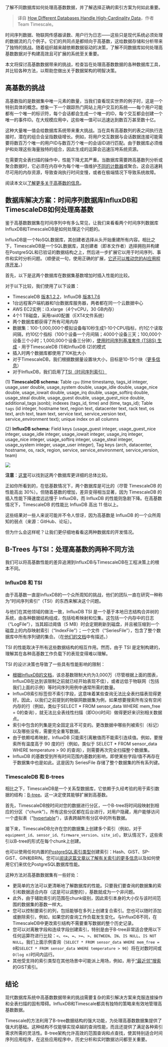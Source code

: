 
<!--
title: 不同数据库处理高基数数据的方式
cover: ./cover.png
-->

了解不同数据库如何处理高基数数据，并了解选择正确的索引方案为何如此重要。

> 译自 [How Different Databases Handle High-Cardinality Data](https://medium.com/timescale/how-different-databases-handle-high-cardinality-data-a6e549ae704a)，作者 Team Timescale。

时间序列数据、物联网传感器读数、用户行为日志——这些只是现代系统必须处理的数据流的几个例子。它们的共同点是都倾向于高基数，这给数据存储和分析带来了独特的挑战。随着组织越来越依赖数据驱动的决策，了解不同数据库如何处理高基数数据对于构建高效且可扩展的系统至关重要。

本文将探讨高基数数据带来的挑战，检查旨在处理高基数数据的各种数据库工具，并比较各种方法，以帮助您做出关于数据架构的明智决策。

## 高基数的挑战

高基数指的是数据集中唯一元素的数量，当我们查看现实世界的例子时，这是一个特别具体的概念。想象一下一个跟踪热门网站上用户交互的系统——每个用户可能都有一个唯一的标识符，每个会话都会生成一个唯一的ID，每个交互都会创建一个唯一的事件ID。在大规模应用中，这些唯一值可以迅速达到数百万甚至数十亿。

这种大量唯一值会给数据库系统带来重大挑战。当在具有高基数列的表之间执行连接时，潜在的组合会呈指数级增长。例如，将用户交互数据与会话数据连接可能需要将数百万个唯一的用户ID与数百万个唯一的会话ID进行匹配。由于数据库必须维护和处理这些海量独特的组合，因此生成的运算会迅速压垮系统资源。

在需要完全表扫描的操作中，性能下降尤其严重。当数据库需要跨高基数列分析或聚合数据时，它必须在内存中为每个唯一值维护[不同的计数器](https://www.timescale.com/blog/counter-analytics-in-postgresql-beyond-simple-data-denormalization/)或聚合。这会迅速耗尽可用的内存资源，导致查询执行时间变慢，或者在极端情况下导致系统故障。

阅读本文以[了解更多关于高基数的信息](https://www.timescale.com/blog/what-is-high-cardinality)。

## 数据库解决方案：时间序列数据库InfluxDB和TimescaleDB如何处理高基数

鉴于高基数数据集在时间序列中有多么常见，让我们来看看两个时间序列数据库InfluxDB和TimescaleDB是如何处理这个问题的。

InfluxDB是一个NoSQL数据库，其创建者选择从头开始重建所有内容。相比之下，TimescaleDB是一个SQL数据库，其创建者（即本文作者）选择拥抱并构建在PostgreSQL和已验证的数据结构之上，然后进一步扩展它以用于时间序列、事件和实时分析问题。（顺便说一句，使用正确的扩展，[它还可以推动您的AI应用程序开发](https://www.timescale.com/ai)。）

首先，以下是这两个数据库在数据集基数增加时插入性能的比较。

对于以下比较，我们使用了以下设置：

- TimescaleDB [版本1.2.2](https://github.com/timescale/timescaledb/releases/tag/1.2.2?ref=timescale.com)，InfluxDB [版本1.7.6](https://github.com/influxdata/influxdb/releases/tag/v1.7.6?ref=timescale.com)
- 1台远程客户端机器和1台数据库服务器，两者都在同一个云数据中心
- AWS EC2实例：i3.xlarge（4个vCPU，30 GB内存）
- 4个1 TB磁盘，采用raid0配置（EXT4文件系统）
- 两个数据库都获得了所有可用内存
- 数据集：100-1,000,000个模拟设备每10秒生成1-10个CPU指标，约1亿个读取间隔，约10亿个指标（100个设备一个月间隔；4000个设备三天；100,000个设备三个小时；1,000,000个设备三分钟），[使用时间序列基准套件 (TSBS) 生成](https://github.com/timescale/tsbs?ref=timescale.com) - 用于TimescaleDB (1)和InfluxDB (2)的模式
- 插入时两个数据库都使用了10K批大小
- 对于TimescaleDB，我们根据数据量设置块大小，目标是10-15个块（[更多信息](https://docs.timescale.com/using-timescaledb/hypertables?utm_source=timescale-blog&utm_medium=referral&utm_campaign=influx-benchmark-post&utm_content=seconddocslink#best-practices)）
- 对于InfluxDB，我们启用了[TSI（时间序列索引）](https://docs.influxdata.com/influxdb/v1.6/concepts/tsi-details/?ref=timescale.com)

(1) **TimescaleDB schema:** Table `cpu` (time timestamp, tags_id integer, usage_user double, usage_system double, usage_idle double, usage_nice double, usage_iowait double, usage_irq double, usage_softirq double, usage_steal double, usage_guest double, usage_guest_nice double, additional_tags jsonb); indexes (tags_id, time) and (time, tags_id); Table `tags` (id integer, hostname text, region text, datacenter text, rack text, os text, arch text, team text, service text, service_version text, service_environment text); unique index on all columns


(2) **InfluxDB schema:** Field keys (usage_guest integer, usage_guest_nice integer, usage_idle integer, usage_iowait integer, usage_irq integer, usage_nice integer, usage_softirq integer, usage_steal integer, usage_system integer, usage_user integer), Tag keys (arch, datacenter, hostname, os, rack, region, service, service_environment, service_version, team)

![](https://miro.medium.com/v2/resize:fit:1400/format:webp/0*M-EOK5GNqw4iTpUY)


**注意**：[这里](https://www.timescale.com/blog/timescaledb-vs-influxdb-for-time-series-data-timescale-influx-sql-nosql-36489299877/)可以找到这两个数据库更详细的总体比较。

正如你所看到的，在低基数情况下，两个数据库是可比的（尽管 TimescaleDB 的性能高出 30%）。但随着基数的增加，差异变得相当显著，因为 TimescaleDB 的插入性能下降速度远远慢于 InfluxDB，而 InfluxDB 的性能则急剧下降。在高基数情况下，TimescaleDB 的性能比 InfluxDB 高出 11 倍以上。

这些结果对一些人来说可能并不令人惊讶，因为高基数是 InfluxDB 的一个众所周知的弱点（来源：GitHub、论坛）。

但为什么会这样呢？让我们更仔细地看看这两种数据库的开发情况。


## B-Trees 与TSI：处理高基数的两种不同方法

我们可以将高基数性能的差异追溯到InfluxDB与TimescaleDB在工程决策上的根本不同。


### InfluxDB 和 TSI

由于高基数一直是InfluxDB的一个众所周知的挑战，他们的团队一直在研究一种称为“时间序列索引”（TSI）的东西来解决这个问题。

与他们在其他领域的做法一致，InfluxDB TSI 是一个基于本地日志结构合并树的系统，由各种数据结构组成，包括哈希映射和位集。这包括一个内存中的日志（“LogFile”），当其超过阈值（5 MB）时会定期刷新到磁盘，并且被压缩到一个磁盘上的内存映射索引（“IndexFile”）；一个文件（“SeriesFile”），包含了整个数据库中所有序列键的集合。（在[他们的文档](https://docs.influxdata.com/influxdb/v1.7/concepts/tsi-details/?ref=timescale.com)中有描述。）


TSI 的性能取决于所有这些数据结构的相互作用。然而，由于 TSI 是定制构建的，理解其在各种高基数工作负载下的表现变得难以理解。

TSI 的设计决策也导致了一些具有性能影响的限制：

- [根据InfluxDB的文档](https://docs.influxdata.com/influxdb/v1.7/concepts/tsi-details/?ref=timescale.com)，该总基数限制大约为3,000万（尽管根据上面的图表，InfluxDB在达到该限制之前就已经开始表现不佳），或者远低于物联网（包括我们上面的示例）等时间序列用例中通常所需的数量。
- InfluxDB索引标签但不索引字段，这意味着某些查询无法比全表扫描表现得更好。因此，以我们之前提到的物联网数据集为例，如果想要搜索所有没有空闲内存的行（例如，类似于SELECT * FROM sensor_data WHERE mem_free = 0的查询），就无法比全表线性扫描（即O(n)时间）做得更好来识别相关数据点。
- 索引中包含的列集是完全固定且不可变的。更改数据中哪些列被索引（标记）以及哪些没有，需要完全重写数据。
- 由于依赖哈希映射，InfluxDB 只能索引离散值而不能索引连续值。例如，要搜索所有温度高于 90 度的行（例如，类似于 SELECT * FROM sensor_data WHERE temperature > 90 的查询），则需要再次完全扫描整个数据集。
- InfluxDB 的基数受到所有时间范围内基数的影响，即使某些字段/值不再存在于数据集中也是如此。这是因为 SeriesFile 存储了整个数据集的所有系列键。


### TimescaleDB 和 B-trees

相比之下，TimescaleDB是一个关系型数据库，它依赖于久经考验的用于索引数据的结构：[B-tree](https://en.wikipedia.org/wiki/B-tree)。这一决定使其能够扩展到高基数。

首先，TimescaleDB按时间对您的数据进行分区，一个B-tree将时间段映射到相应的分区（“chunk”）。所有这些分区都在后台进行，对用户隐藏，用户能够访问一个虚拟表（“[hypertable](https://docs.timescale.com/use-timescale/latest/hypertables/about-hypertables/)”），该表跨越所有分区中的所有数据。

接下来，TimescaleDB允许在您的数据集上创建多个索引（例如，对于`equipment_id`、`sensor_id`、`firmware_version`、`site_id`）。默认情况下，这些索引以B-tree的形式在每个chunk上创建。

也可以使用任何内置的[PostgreSQL索引类型](https://www.postgresql.org/docs/current/indexes-types.html?ref=timescale.com)创建索引：Hash、GiST、SP-GiST、GIN和BRIN。您可以[阅读这篇文章以了解有关索引的更多信息](https://www.timescale.com/learn/postgresql-performance-tuning-optimizing-database-indexes)以及如何使用它们来优化PostgreSQL数据库性能。

这种方法对高基数数据集有一些好处：

- 更简单的方法可以更清晰地了解数据库的性能。只要我们要查询的数据集的索引和数据适合内存（这是可以调整的），基数就成为一个非问题。
- 此外，由于辅助索引的范围在chunk级别，因此索引本身的大小仅与该时间范围的数据集的基数一样大。
- 您可以控制要索引的列，包括能够在多列上创建复合索引。您也可以随时添加或删除索引，例如，如果您的查询工作负载发生变化。与InfluxDB不同，在TimescaleDB中更改索引结构不需要重写数据的整个历史记录。
- 您可以对离散字段和连续字段创建索引，特别是由于B-tree非常适合使用以下任何运算符进行比较：`<`、`<=`、`=`、`>=`、`>`、`BETWEEN`、`IN`、`IS NULL`、`IS NOT NULL`。我们上面示例查询（`SELECT * FROM sensor_data WHERE mem_free = 0`和`SELECT * FROM sensor_data WHERE temperature > 90`）将在对数时间或`O(log n)`时间内运行。
- 其他受支持的索引类型在其他场景中可能派上用场，例如，用于[“最近邻”搜索](https://www.timescale.com/blog/understanding-diskann)的GIST索引。

## 结论

现代数据库系统中高基数数据带来的挑战需要复杂的索引解决方案来克服连接操作和全表扫描的固有障碍。InfluxDB和Timescale都具有独特的策略来有效地管理高基数数据。

Timescale的方法利用了B-tree数据结构的强大功能，为处理高基数数据集提供了强大的基础。这种结构不仅能够实现卓越的查询性能，而且还提供了满足各种索引需求所需的灵活性。B-tree架构允许高效的范围查询和点查找，使其特别适合时间序列应用程序，在这些应用程序中，历史分析和实时数据访问都至关重要。
